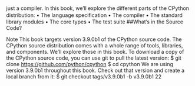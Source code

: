 just a compiler. In this book, we’ll explore the diﬀerent parts of the CPython distribution: • The language speciﬁcation • The compiler • The standard library modules • The core types • The test suite 
##What’s in the Source Code? 

 Note This book targets version  3.9.0b1  of the CPython source code. The CPython source distribution comes with a whole range of tools, libraries, and components. We’ll explore those in this book. To download a copy of the CPython source code, you can use  git  to pull the latest version: $ git clone https://github.com/python/cpython $ cd cpython We are using version 3.9.0b1 throughout this book. Check out that version and create a local branch from it: $ git checkout tags/v3.9.0b1 -b v3.9.0b1 22